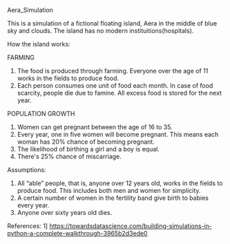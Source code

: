 Aera_Simulation

This is a simulation of a fictional floating island, Aera in the middle of blue sky and clouds. The island has no modern instituitions(hospitals). 

How the island works:

FARMING
1. The food is produced through farming. Everyone over the age of 11 works in the fields to produce food.
2. Each person consumes one unit of food each month. In case of food scarcity, people die due to famine. All excess food is stored for the next year.

POPULATION GROWTH
1. Women can get pregnant between the age of 16 to 35.
2. Every year, one in five women will become pregnant. This means each woman has 20% chance of becoming pregnant.
3. The likelihood of birthing a girl and a boy is equal.
4. There's 25% chance of miscarriage.

Assumptions: 
1. All “able” people, that is, anyone over 12 years old, works in the fields to produce food. This includes both men and women for simplicity.
2. A certain number of women in the fertility band give birth to babies every year.
3. Anyone over sixty years old dies.

References:
1] https://towardsdatascience.com/building-simulations-in-python-a-complete-walkthrough-3965b2d3ede0
